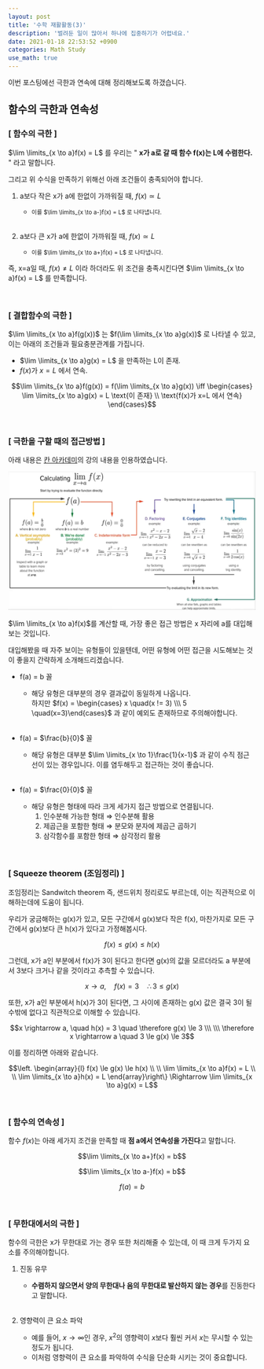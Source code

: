 ```yaml
---
layout: post
title: '수학 재활활동(3)'
description: '벌려둔 일이 많아서 하나에 집중하기가 어렵네요.'
date: 2021-01-18 22:53:52 +0900
categories: Math Study
use_math: true
---
```

이번 포스팅에선 극한과 연속에 대해 정리해보도록 하갰습니다. 

## 함수의 극한과 연속성

### [ 함수의 극한 ]

$\lim \limits_{x \to a}f(x) = L$ 를 우리는 " **x가 a로 갈 때 함수 f(x)는 L에 수렴한다.** " 라고 말합니다.

그리고 위 수식을 만족하기 위해선 아래 조건들이 충족되어야 합니다.

1. a보다 작은 x가 a에 한없이 가까워질 때, $f(x) \simeq L$
    - <small>이를 $\lim \limits_{x \to a-}f(x) = L$ 로 나타냅니다.</small><br><br>

2. a보다 큰 x가 a에 한없이 가까워질 때, $f(x) \simeq L$
    - <small>이를 $\lim \limits_{x \to a+}f(x) = L$ 로 나타냅니다.</small> 

즉, x=a일 때, $f(x) \neq L$ 이라 하더라도 위 조건을 충족시킨다면 $\lim \limits_{x \to a}f(x) = L$ 를 만족합니다.

<br>

### [ 결합함수의 극한 ]

$\lim \limits_{x \to a}f(g(x))$ 는 $f(\lim \limits_{x \to a}g(x))$ 로 나타낼 수 있고, 이는 아래의 조건들과 필요충분관계를 가집니다.

- $\lim \limits_{x \to a}g(x) = L$ 을 만족하는 L이 존재.
- $f(x)$가 $x=L$ 에서 연속. 

$$\lim \limits_{x \to a}f(g(x)) = f(\lim \limits_{x \to a}g(x)) \iff \begin{cases}
\lim \limits_{x \to a}g(x) = L \text{이 존재} \\
\text{f(x)가 x=L 에서 연속}
\end{cases}$$

<br>

### [ 극한을 구할 때의 접근방법 ]

아래 내용은 [칸 아카데미][khan]의 강의 내용을 인용하였습니다.

![그림1](/assets/imgs/post_35/그림1.png)

$\lim \limits_{x \to a}f(x)$를 계산할 때, 가장 좋은 접근 방법은 x 자리에 a를 대입해보는 것입니다.

대입해봤을 때 자주 보이는 유형들이 있을텐데, 어떤 유형에 어떤 접근을 시도해보는 것이 좋을지 간략하게 소개해드리겠습니다.

- f(a) = b 꼴
    - 해당 유형은 대부분의 경우 결과값이 동일하게 나옵니다.<br>
    하지만 $f(x) = \begin{cases} x \quad(x != 3) \\\ 5 \quad(x=3)\end{cases}$ 과 같이 예외도 존재하므로 주의해야합니다. <br><br>

- f(a) = $\frac{b}{0}$ 꼴
    - 해당 유형은 대부분 $\lim \limits_{x \to 1}\frac{1}{x-1}$ 과 같이 수직 점근선이 있는 경우입니다. 이를 염두해두고 접근하는 것이 좋습니다.  <br><br>

- f(a) = $\frac{0}{0}$ 꼴
    - 해당 유형은 형태에 따라 크게 세가지 접근 방법으로 연결됩니다.
        1. 인수분해 가능한 형태 $\Rightarrow$ 인수분해 활용
        2. 제곱근을 포함한 형태 $\Rightarrow$ 분모와 분자에 제곱근 곱하기
        3. 삼각함수를 포함한 형태 $\Rightarrow$ 삼각정리 활용

<br>

### [ Squeeze theorem (조임정리) ]

조임정리는 Sandwitch theorem 즉, 샌드위치 정리로도 부르는데, 이는 직관적으로 이해하는데에 도움이 됩니다.

우리가 궁금해하는 g(x)가 있고, 모든 구간에서 g(x)보다 작은 f(x), 마찬가지로 모든 구간에서 g(x)보다 큰 h(x)가 있다고 가정해봅시다. 

$$f(x) \le g(x) \le h(x)$$

그런데, x가 a인 부분에서 f(x)가 3이 된다고 한다면 g(x)의 값을 모르더라도 a 부분에서 3보다 크거나 같을 것이라고 추측할 수 있습니다.

$$x \rightarrow a, \quad f(x) = 3 \quad \therefore 3 \le g(x)$$

또한, x가 a인 부분에서 h(x)가 3이 된다면, 그 사이에 존재하는 g(x) 값은 결국 3이 될 수밖에 없다고 직관적으로 이해할 수 있습니다.

$$x \rightarrow a, \quad h(x) = 3 \quad \therefore g(x) \le 3 \\\ \\\ \therefore x \rightarrow a \quad 3 \le g(x) \le 3$$

이를 정리하면 아래와 같습니다.

$$\left.
\begin{array}{l}
f(x) \le g(x) \le h(x) \\
\\
\lim \limits_{x \to a}f(x) = L \\
\\
\lim \limits_{x \to a}h(x) = L
\end{array}\right\}
\Rightarrow \lim \limits_{x \to a}g(x) = L$$

<br>

### [ 함수의 연속성 ]

함수 $f(x)$는 아래 세가지 조건을 만족할 때 **점 a에서 연속성을 가진다**고 말합니다.

$$\lim \limits_{x \to a+}f(x) = b$$

$$\lim \limits_{x \to a-}f(x) = b$$

$$f(a) = b$$
 
<br>

### [ 무한대에서의 극한 ]

함수의 극한은 x가 무한대로 가는 경우 또한 처리해줄 수 있는데, 이 때 크게 두가지 요소를 주의해야합니다.

1. 진동 유무
    - **수렴하지 않으면서 양의 무한대나 음의 무한대로 발산하지 않는 경우**를 진동한다고 말합니다.<br> <br> 

2. 영향력이 큰 요소 파악
    - 예를 들어, $x\rightarrow \infty$인 경우, $x^2$의 영향력이 $x$보다 훨씬 커서 $x$는 무시할 수 있는 정도가 됩니다.<br> 
    - 이처럼 영향력이 큰 요소를 파악하여 수식을 단순화 시키는 것이 중요합니다.

[khan]: https://ko.khanacademy.org/math/differential-calculus/dc-limits